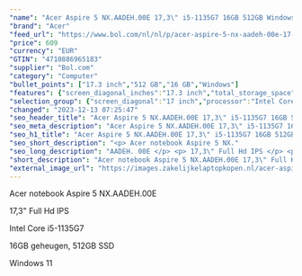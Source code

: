 ```yaml
---
"name": "Acer Aspire 5 NX.AADEH.00E 17,3\" i5-1135G7 16GB 512GB Windows 11"
"brand": "Acer"
"feed_url": "https://www.bol.com/nl/nl/p/acer-aspire-5-nx-aadeh-00e-17-3-i5-1135g7-16gb-512gb-windows-11/9300000167219282"
"price": 609
"currency": "EUR"
"GTIN": "4710886965183"
"supplier": "Bol.com"
"category": "Computer"
"bullet_points": ["17.3 inch","512 GB","16 GB","Windows"]
"features": {"screen_diagonal_inches":"17.3 inch","total_storage_space":"512 GB","memory_size":"16 GB","operating_system":"Windows"}
"selection_group": {"screen_diagonal":"17 inch","processor":"Intel Core i5","changed_price_past_3_days":false,"product_family":"Aspire 5"}
"changed": "2023-12-13 07:25:47"
"seo_header_title": "Acer Aspire 5 NX.AADEH.00E 17,3\" i5-1135G7 16GB 512GB Windows 11"
"seo_meta_description": "Acer Aspire 5 NX.AADEH.00E 17,3\" i5-1135G7 16GB 512GB Windows 11"
"seo_h1_title": "Acer Aspire 5 NX.AADEH.00E 17,3\" i5-1135G7 16GB 512GB Windows 11"
"seo_short_description": "<p> Acer notebook Aspire 5 NX."
"seo_long_description": "AADEH. 00E </p> <p> 17,3\" Full Hd IPS </p> <p> Intel Core i5-1135G7 </p> <p> 16GB geheugen, 512GB SSD </p> <p> Windows 11 </p>"
"short_description": "Acer notebook Aspire 5 NX.AADEH.00E 17,3\" Full Hd IPS Intel Core i5-1135G7 16GB geheugen, 512GB SSD Windows 11"
"external_image_url": "https://images.zakelijkelaptopkopen.nl/acer-aspire-5-nx-aadeh-00e-17-3-i5-1135g7-16gb-512gb-windows-11.webp"
---
```


<p> Acer notebook Aspire 5 NX.AADEH.00E </p> <p> 17,3" Full Hd IPS </p> <p> Intel Core i5-1135G7 </p> <p> 16GB geheugen, 512GB SSD </p> <p> Windows 11 </p>